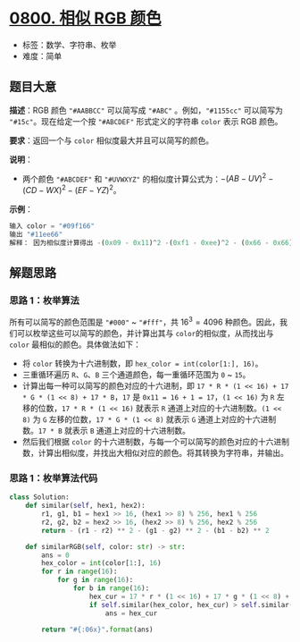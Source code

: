 # [0800. 相似 RGB 颜色](https://leetcode-cn.com/problems/similar-rgb-color/)

- 标签：数学、字符串、枚举
- 难度：简单

## 题目大意

**描述**：RGB 颜色 `"#AABBCC"` 可以简写成 `"#ABC"` 。例如，`"#1155cc"` 可以简写为 `"#15c"`。现在给定一个按 `"#ABCDEF"` 形式定义的字符串 `color` 表示 RGB 颜色。

**要求**：返回一个与 `color` 相似度最大并且可以简写的颜色。

**说明**：

- 两个颜色 `"#ABCDEF"` 和 `"#UVWXYZ"` 的相似度计算公式为：$-(AB - UV)^2 - (CD - WX)^2 - (EF - YZ)^2$。


**示例**：

```Python
输入 color = "#09f166"
输出 "#11ee66"
解释： 因为相似度计算得出 -(0x09 - 0x11)^2 -(0xf1 - 0xee)^2 - (0x66 - 0x66)^2 = -64 -9 -0 = -73，这是所有可以简写的颜色中与 color 最相似的颜色
```

## 解题思路

### 思路 1：枚举算法

所有可以简写的颜色范围是 `"#000"` ~ `"#fff"`，共 $16^3 = 4096$ 种颜色。因此，我们可以枚举这些可以简写的颜色，并计算出其与 `color`的相似度，从而找出与 `color` 最相似的颜色。具体做法如下：

- 将  `color` 转换为十六进制数，即 `hex_color = int(color[1:], 16)`。
- 三重循环遍历 `R`、`G`、`B` 三个通道颜色，每一重循环范围为 `0` ~ `15`。
- 计算出每一种可以简写的颜色对应的十六进制，即 `17 * R * (1 << 16) + 17 * G * (1 << 8) + 17 * B`，`17` 是 `0x11 = 16 + 1 = 17`，`(1 << 16)` 为 `R` 左移的位数，`17 * R * (1 << 16)` 就表示 `R` 通道上对应的十六进制数。`(1 << 8)` 为 `G` 左移的位数，`17 * G * (1 << 8)` 就表示 `G` 通道上对应的十六进制数。`17 * B` 就表示 `B` 通道上对应的十六进制数。
- 然后我们根据 `color` 的十六进制数，与每一个可以简写的颜色对应的十六进制数，计算出相似度，并找出大相似对应的颜色。将其转换为字符串，并输出。

### 思路 1：枚举算法代码

```Python
class Solution:
    def similar(self, hex1, hex2):
        r1, g1, b1 = hex1 >> 16, (hex1 >> 8) % 256, hex1 % 256
        r2, g2, b2 = hex2 >> 16, (hex2 >> 8) % 256, hex2 % 256
        return - (r1 - r2) ** 2 - (g1 - g2) ** 2 - (b1 - b2) ** 2

    def similarRGB(self, color: str) -> str:
        ans = 0
        hex_color = int(color[1:], 16)
        for r in range(16):
            for g in range(16):
                for b in range(16):
                    hex_cur = 17 * r * (1 << 16) + 17 * g * (1 << 8) + 17 * b
                    if self.similar(hex_color, hex_cur) > self.similar(hex_color, ans):
                        ans = hex_cur
        
        return "#{:06x}".format(ans)
```
